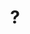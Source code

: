 ---
pid: LLA32
title: "?"
location_transcription: all over the city
zipcode: '19033'
outside_phl: 'Folsom PA '
neighborhood: 
age: '57'
age_range: 50-59
instagram: 
image_file_name: LLA_32.jpg
proposal_transcription: Representations (sculptural, mural, audio) of Philly music
  - Different types in different neighborhoods, but mix it up so, e.g. the Phila Orch
  is in W. Philly + Mario Lanza is in N. Philly, etc. Should represent all types of
  music, including burgeoning scene
topic: Culture,Music,Neighborhoods
topic_summary: 0, 0, 0
type: Audio,Mural,Song Sound,Sculpture Statue,Street
keywords_other: music, citywide
credit: Juliana Flower
image_labels: 
twitter: 
facebook: 
permalink: "/monuments/lla32/"
layout: item-page
---
